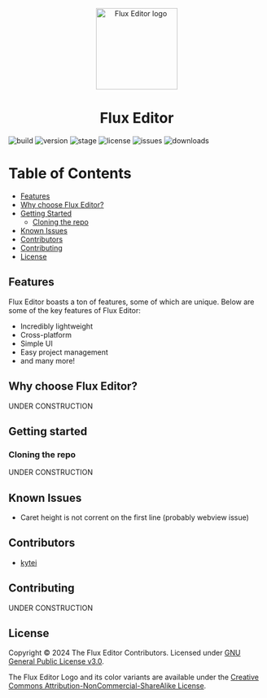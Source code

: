 <p align="center"><img src="./src/assets/FluxEditor-logo.svg"
     alt="Flux Editor logo"
     width="160px"
     height="160px" />
</p>

<h1 align="center">Flux Editor</h1>

![build](https://img.shields.io/badge/build-passing-green)
![version](https://img.shields.io/badge/version-0.0.1_alpha-blue)
![stage](https://img.shields.io/badge/stage-alpha-blue)
![license](https://img.shields.io/badge/license-GPL--3.0-orange)
![issues](https://img.shields.io/github/issues/kyteidev/FluxEditor)
![downloads](https://img.shields.io/github/downloads/kyteidev/FluxEditor/total)

# Table of Contents

- [Features](#features)
- [Why choose Flux Editor?](#why-choose)
- [Getting Started](#getting-started)
  - [Cloning the repo](#cloning)
- [Known Issues](#known-issues)
- [Contributors](#contributors)
- [Contributing](#contributing)
- [License](#license)

## Features <a name="features"></a>

Flux Editor boasts a ton of features, some of which are unique. Below are some of the key features of Flux Editor:

- Incredibly lightweight
- Cross-platform
- Simple UI
- Easy project management
- and many more!

## Why choose Flux Editor? <a name="why-choose"></a>

UNDER CONSTRUCTION

## Getting started <a name="getting-started"></a>

### Cloning the repo <a name="cloning"></a>

UNDER CONSTRUCTION

## Known Issues <a name="known-issues"></a>

- Caret height is not corrent on the first line (probably webview issue)

## Contributors <a name="contributors"></a>

- [kytei](https://github.com/kyteidev)

## Contributing <a name="contributing"></a>

UNDER CONSTRUCTION

## License <a name="license"></a>

Copyright © 2024 The Flux Editor Contributors. Licensed under [GNU General Public License v3.0](https://github.com/kyteidev/FluxEditor/blob/dev/LICENSE).

The Flux Editor Logo and its color variants are available under the [Creative Commons Attribution-NonCommercial-ShareAlike License](https://creativecommons.org/licenses/by-nc-sa/4.0/).
